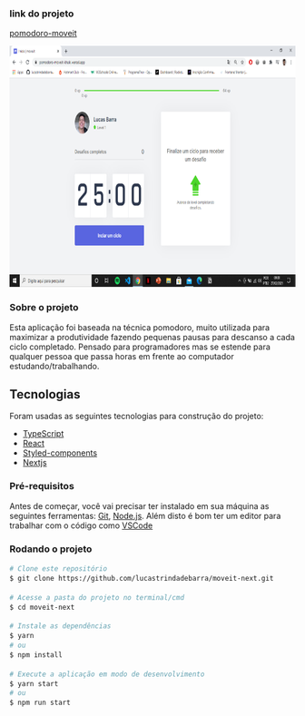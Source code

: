 ### link do projeto

<a href="https://pomodoro-moveit-khaki.vercel.app/" target="_blank">pomodoro-moveit</a>




<img src="./public/pomodoro-moveit.png" alt="moveit" height="425px">

### Sobre o projeto


Esta aplicação foi baseada na técnica pomodoro, muito utilizada para maximizar a produtividade fazendo pequenas pausas para descanso a cada ciclo completado.
Pensado para programadores mas se estende para qualquer pessoa que passa horas em frente ao computador estudando/trabalhando. 


## Tecnologias

Foram usadas as seguintes tecnologias para construção do projeto:

- [TypeScript](https://www.typescriptlang.org/)
- [React](https://pt-br.reactjs.org/)
- [Styled-components](https://styled-components.com/)
- [Nextjs](https://nextjs.org/)


### Pré-requisitos

Antes de começar, você vai precisar ter instalado em sua máquina as seguintes ferramentas:
[Git](https://git-scm.com), [Node.js](https://nodejs.org/en/).
Além disto é bom ter um editor para trabalhar com o código como [VSCode](https://code.visualstudio.com/)

###  Rodando o projeto

```bash
# Clone este repositório
$ git clone https://github.com/lucastrindadebarra/moveit-next.git

# Acesse a pasta do projeto no terminal/cmd
$ cd moveit-next

# Instale as dependências
$ yarn
# ou
$ npm install

# Execute a aplicação em modo de desenvolvimento
$ yarn start
# ou
$ npm run start

```